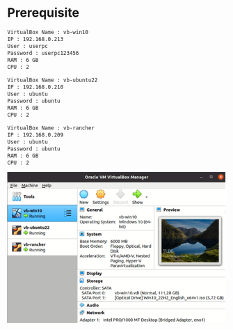 # Prerequisite

```
VirtualBox Name : vb-win10
IP : 192.168.0.213
User : userpc
Password : userpc123456
RAM : 6 GB
CPU : 2 
```

```
VirtualBox Name : vb-ubuntu22
IP : 192.168.0.210
User : ubuntu
Password : ubuntu
RAM : 6 GB
CPU : 2
```

```
VirtualBox Name : vb-rancher
IP : 192.168.0.209
User : ubuntu
Password : ubuntu
RAM : 6 GB
CPU : 2
```

![alt text](virtualbox-gambar.png)




